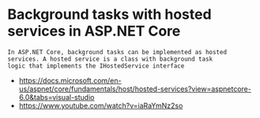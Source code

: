 # Background tasks with hosted services in ASP.NET Core
    In ASP.NET Core, background tasks can be implemented as hosted services. A hosted service is a class with background task 
    logic that implements the IHostedService interface
- https://docs.microsoft.com/en-us/aspnet/core/fundamentals/host/hosted-services?view=aspnetcore-6.0&tabs=visual-studio
- https://www.youtube.com/watch?v=iaRaYmNz2so
